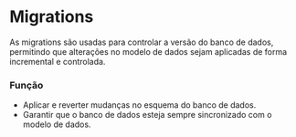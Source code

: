 # Migrations

As migrations são usadas para controlar a versão do banco de dados, permitindo que alterações no modelo de dados sejam aplicadas de forma incremental e controlada.

### Função
- Aplicar e reverter mudanças no esquema do banco de dados.
- Garantir que o banco de dados esteja sempre sincronizado com o modelo de dados.
